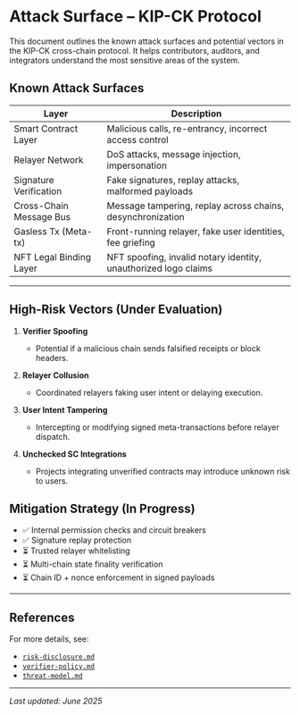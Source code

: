 # Attack Surface – KIP-CK Protocol

This document outlines the known attack surfaces and potential vectors in the KIP-CK cross-chain protocol. It helps contributors, auditors, and integrators understand the most sensitive areas of the system.



## Known Attack Surfaces

| Layer                   | Description                                                                 |
|------------------------|-----------------------------------------------------------------------------|
| Smart Contract Layer    | Malicious calls, re-entrancy, incorrect access control                     |
| Relayer Network         | DoS attacks, message injection, impersonation                              |
| Signature Verification  | Fake signatures, replay attacks, malformed payloads                        |
| Cross-Chain Message Bus | Message tampering, replay across chains, desynchronization                 |
| Gasless Tx (Meta-tx)    | Front-running relayer, fake user identities, fee griefing                  |
| NFT Legal Binding Layer | NFT spoofing, invalid notary identity, unauthorized logo claims            |

---

## High-Risk Vectors (Under Evaluation)

1. **Verifier Spoofing**  
   - Potential if a malicious chain sends falsified receipts or block headers.

2. **Relayer Collusion**  
   - Coordinated relayers faking user intent or delaying execution.

3. **User Intent Tampering**  
   - Intercepting or modifying signed meta-transactions before relayer dispatch.

4. **Unchecked SC Integrations**  
   - Projects integrating unverified contracts may introduce unknown risk to users.



## Mitigation Strategy (In Progress)

- ✅ Internal permission checks and circuit breakers  
- ✅ Signature replay protection  
- ⏳ Trusted relayer whitelisting  
- ⏳ Multi-chain state finality verification  
- ⏳ Chain ID + nonce enforcement in signed payloads

---

## References

For more details, see:
- [`risk-disclosure.md`](./risk-disclosure.md)
- [`verifier-policy.md`](./verifier-policy.md)
- [`threat-model.md`](./threat-model.md)

---

_Last updated: June 2025_
